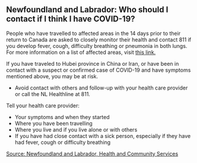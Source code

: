## Newfoundland and Labrador: Who should I contact if I think I have COVID-19?

People who have travelled to affected areas in the 14 days prior to their return to Canada are asked to closely monitor their health and contact 811 if you develop fever, cough, difficulty breathing or pneumonia in both lungs. For more information on a list of affected areas, visit [this link.](https://www.canada.ca/en/public-health/services/diseases/2019-novel-coronavirus-infection/health-professionals/covid-19-affected-areas-list.html)

If you have traveled to Hubei province in China or Iran, or have been in contact with a suspect or confirmed case of COVID-19 and have symptoms mentioned above, you may be at risk.

- Avoid contact with others and follow-up with your health care provider or call the NL Healthline at 811.

Tell your health care provider:

- Your symptoms and when they started
- Where you have been travelling
- Where you live and if you live alone or with others
- If you have had close contact with a sick person, especially if they have had fever, cough or difficulty breathing

[Source: Newfoundland and Labrador, Health and Community Services](https://www.health.gov.nl.ca/health/publichealth/cdc/coronavirus/)
